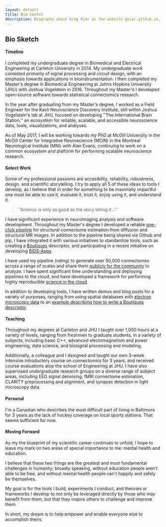 ```yaml
---
layout: default
title: Bio Sketch
description: Biography about Greg Kiar on the website gkiar.github.io, the personal website for Greg Kiar, a Neurocartographer, Biomedical Engineer, and Data Visualization enthusiast working and living in Montreal.
---
```


## Bio Sketch

#### Timeline

I completed my undergraduate degree in Biomedical and Electrical Engineering at Carleton University in 2014.
My undergraduate work consisted primarily of signal processing and circuit design, with an emphasis towards
applications in bioinstrumentation. I then completed my Master's degree in Biomedical Engineering at Johns
Hopkins University (JHU) with Joshua Vogelstein in 2016. Throughout my Master's I developed open-source
software towards statistical connectomics research.

In the year after graduating from my Master's degree, I worked as a Field Engineer for the Kavli
Neuroscience Discovery Institute, still within Joshua Vogelstein's lab at JHU, focused on developing ''The
International Brain Station,'' an ecosystem for reliable, scalable, and accessible neuroscience data, tools,
visualizations, and analyses.

As of May 2017, I will be working towards my PhD at McGill University in the McGill Center for Integrative
Neuroscience (MCIN) in the Montreal Neurological Institute (MNI) with Alan Evans, continuing to work on a
common ecosystem and platform for performing scalable neuroscience research.

#### Select Work

Some of my professional passions are accesibility, reliability, robustness, design, and scientific storytelling.
I try to apply all 5 of these ideas to tools I develop, as I believe that in order for something to be maximally
impactful one must be able to use it, evaluate it, trust it, enjoy using it, and understand it.

> ``Science is only as good as the story telling it...''

I have significant experience in neuroimaging analysis and software development. Throughout my Master's
degree I developed a reliable [one-click pipeline](https://github.com/neurodata/ndmg) for structural connectome
estimation from diffusion and structural MR images. In addition to the pipeline being shared via Github and
pip, I have integrated it with various initiatives to standardize tools, such as creating a
[Boutiques](http://boutiques.github.io) descriptor, and participating in a recent initiative on developing
[BIDS-Apps](http://journals.plos.org/ploscompbiol/article?id=10.1371/journal.pcbi.1005209).

I have used my pipeline (ndmg) to generate over 50,000 connectomes across a range of scales and share them
[publicly for the community](http://m2g.io) to analyze. I have spent significant time understanding and
deploying pipelines to the cloud, and have developed a framework for performing highly reproducible
[science in the cloud](http://scienceinthe.cloud).

In addition to developing tools, I have written demos and blog posts for a variety of purposes, ranging from
using spatial databases with [electron microscopy data](http://neurostorm.io) to an
[example describing how to write a Boutiques descriptor](https://github.com/boutiques/boutiques/tree/master/examples).


#### Teaching

Throughout my degrees at Carleton and JHU I taught over 1,000 hours at a variety of levels, ranging from freshmen
to graduate students, in a variety of subjects, including basic C++, advanced electomagnetism and power engineering,
data science, and biosignal processing and modeling.

Additionally, a colleague and I designed and taught our own 3-week intensive introductory course on connectomics for 3
years, and received course evaluations atop the school of Engineering at JHU. I have also supervised undergraduate
research groups on a diverse range of subject areas, including EEG signal denoising, fMRI connectome estimation,
CLARITY preprocessing and alignment, and synapse detection in light microscopy data.


#### Personal

I'm a Canadian who describes the most difficult part of living in Baltimore for 3 years as the lack of hockey coverage
on local sports stations. That seems sufficient for now.


#### Moving Forward

As my the blueprint of my scientific career continues to unfold, I hope to leave my mark on two areas of special
importance to me: mental health and education.

I believe that these two things are the greatest and most fundamental challenges in humanity; broadly speaking, without
education people aren't able to be free, and without mental health people can't happily and safely be themselves.

My goal is for the tools I build, experiments I conduct, and theories or frameworks I develop to not only be leveraged
directly by those who may benefit from them, but that they inspire others to challenge and improve them.

In short, my dream is to help empower and enable everyone else to accomplish theirs.
